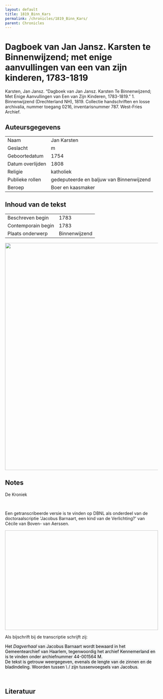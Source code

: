 ```yaml
---
layout: default
title: 1819_Binn_Kars
permalink: /chronicles/1819_Binn_Kars/
parent: Chronicles
--- 
```



# Dagboek van Jan Jansz. Karsten te Binnenwijzend; met enige aanvullingen van een van zijn kinderen, 1783-1819 

Karsten, Jan Jansz. “Dagboek van Jan Jansz. Karsten Te Binnenwijzend; Met Enige Aanvullingen van Een van Zijn Kinderen, 1783-1819.” 1. Binnenwijzend (Drechterland NH), 1819. Collectie handschriften en losse archivalia, nummer toegang 0216, inventarisnummer 787. West-Fries Archief. 

## Auteursgegevens 

| | | 
| --------------- | --------------- | 
| Naam | Jan Karsten | 
| Geslacht | m | 
 | Geboortedatum | 1754 | 
| Datum overlijden | 1808 | 
| Religie | katholiek | 
| Publieke rollen | gedeputeerde en baljuw van Binnenwijzend | 
| Beroep | Boer en kaasmaker | 

## Inhoud van de tekst 

| | | 
| --------------- | --------------- | 
| Beschreven begin | 1783 | 
| Contemporain begin | 1783 | 
| Plaats onderwerp | Binnenwijzend | 

[<img src="..\..\barplots_chronicles\1819_Binn_Kars.jpg" width="750"/>](..\..\barplots_chronicles\1819_Binn_Kars.jpg) 

## Notes 

<div data-schema-version="8"><p>De Kroniek</p>
<p>&nbsp;</p>
<p>Een getranscribeerde versie is te vinden op DBNL als onderdeel van de doctoraalscriptie 'Jacobus Barnaart, een kind van de Verlichting?' van Cécile van Boven- van Aerssen.</p>
<p><img alt="" data-attachment-key="XMKBAG3I" width="606" height="329"></p>
<p>Als bijschrift bij de transcriptie schrijft zij:</p>
<p><span style="color: #000000"><span style="background-color: #f3f4f5">Het&nbsp;</span></span><em><span style="color: #000000"><span style="background-color: #f3f4f5">Dagverhaal</span></span></em><span style="color: #000000"><span style="background-color: #f3f4f5">&nbsp;van Jacobus Barnaart wordt bewaard in het Gemeentearchief van Haarlem, tegenwoordig het archief Kennemerland en is te vinden onder archiefnummer 44-001564 M.<br>De tekst is getrouw weergegeven, evenals de lengte van de zinnen en de bladindeling. Woorden tussen \ / zijn tussenvoegsels van Jacobus.</span></span></p>
<p>&nbsp;</p>
</div> 

## Literatuur 

